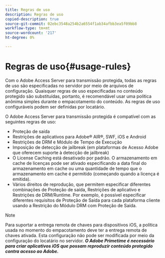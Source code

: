 ```yaml
---
title: Regras de uso
description: Regras de uso
copied-description: true
source-git-commit: 02ebc3548a254b2a6554f1ab34afbb3ea5f09bb8
workflow-type: tm+mt
source-wordcount: '217'
ht-degree: 0%

---
```


# Regras de uso{#usage-rules}

Com o Adobe Access Server para transmissão protegida, todas as regras de uso são especificadas no servidor por meio de arquivos de configuração. Quaisquer regras de uso especificadas no conteúdo protegido são substituídas, portanto, é recomendável usar uma política anônima simples durante o empacotamento do conteúdo. As regras de uso configuráveis podem ser definidas por locatário.

O Adobe Access Server para transmissão protegida é compatível com as seguintes regras de uso:

* Proteção de saída
* Restrições de aplicativos para Adobe® AIR®, SWF, iOS e Android
* Restrições de DRM e Módulo de Tempo de Execução
* Imposição de detecção de jailbreak (em plataformas de Acesso Adobe que oferecem suporte à detecção de jailbreak)
* O License Caching está desativado por padrão. O armazenamento em cache de licenças pode ser ativado especificando a data final do armazenamento em cache ou uma quantidade de tempo que o armazenamento em cache é permitido (começando quando a licença é emitida).
* Vários direitos de reprodução, que permitem especificar diferentes combinações de Proteção de saída, Restrições de aplicativo e Restrições de DRM/Runtime. Por exemplo, é possível especificar diferentes requisitos de Proteção de Saída para cada plataforma cliente usando a Restrição do Módulo DRM com Proteção de Saída.

>[!NOTE]
>
>Para suportar a entrega remota de chaves para dispositivos iOS, a política usada no momento do empacotamento deve ter a entrega remota de chaves ativada. Esta configuração não pode ser modificada por meio da configuração do locatário no servidor. ***O Adobe Primetime é necessário para criar aplicativos iOS que possam reproduzir conteúdo protegido contra acesso ao Adobe.***
